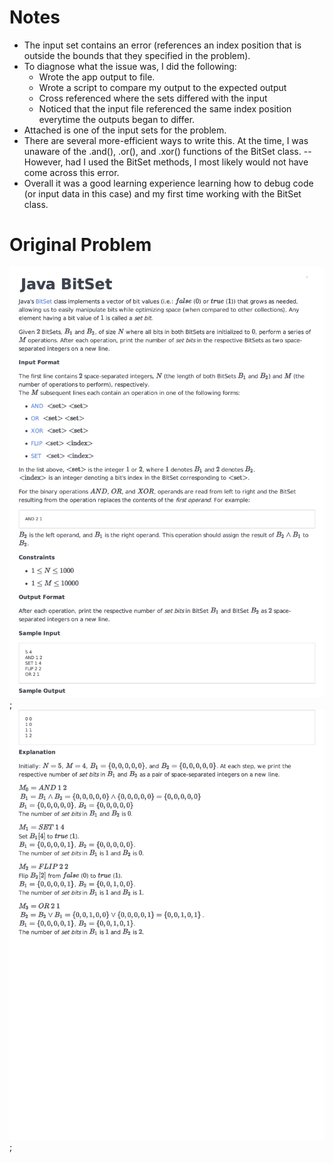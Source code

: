 # Notes
- The input set contains an error (references an index position that is outside the bounds that they specified in the problem).
- To diagnose what the issue was, I did the following:
    - Wrote the app output to file.
    - Wrote a script to compare my output to the expected output
    - Cross referenced where the sets differed with the input
    - Noticed that the input file referenced the same index position everytime the outputs began to differ.
- Attached is one of the input sets for the problem.
- There are several more-efficient ways to write this. At the time, I was unaware of the .and(), .or(), and .xor() functions of the BitSet class. -- However, had I used the BitSet methods, I most likely would not have come across this error.
- Overall it was a good learning experience learning how to debug code (or input data in this case) and my first time working with the BitSet class.

# Original Problem
![exercise page 1](HackerRankBitSetExercise01.jpg);
![exercise page 1](HackerRankBitSetExercise02.jpg);